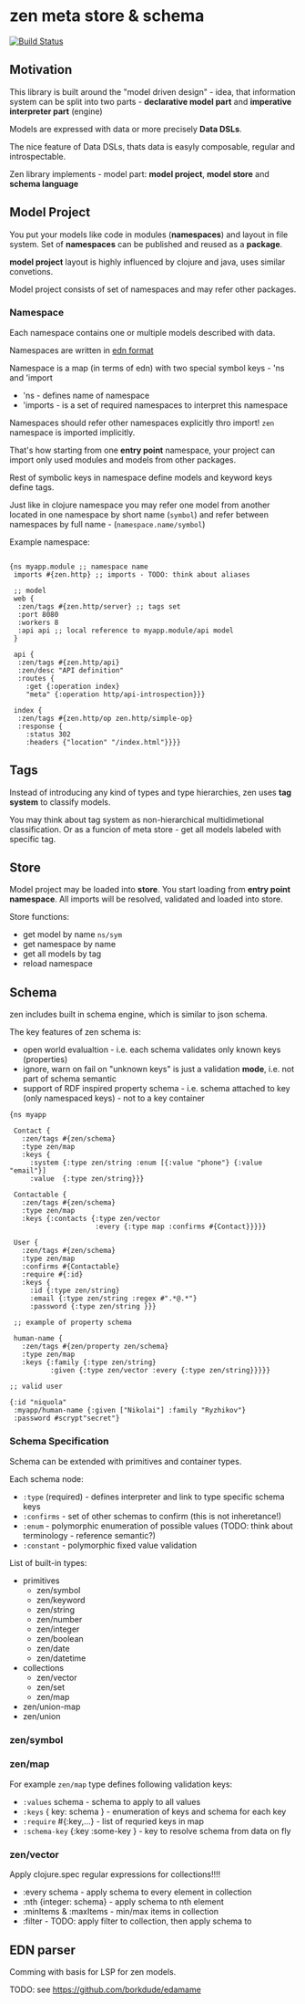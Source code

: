 # zen meta store & schema

[![Build Status](https://travis-ci.org/HealthSamurai/zen.svg?branch=master)](https://travis-ci.org/HealthSamurai/zen)


## Motivation

This library is built around the "model driven design" - idea, that information
system can be split into two parts -
**declarative model part** and **imperative interpreter part** (engine)

Models are expressed with data or more precisely **Data DSLs**.

The nice feature of Data DSLs, thats data is easyly 
composable, regular and introspectable.

Zen library implements - model part:  **model project**, **model store** and **schema language**


## Model Project

You put your models like code in modules (**namespaces**)
and layout in file system. Set of **namespaces** can be published
and reused as a **package**.

**model project** layout is highly influenced by clojure and java,
uses similar convetions.

Model project consists of set of namespaces and may refer other packages.

### Namespace

Each namespace contains one or multiple models described with data.

Namespaces are written in [edn format](https://github.com/edn-format/edn)

Namespace is a map (in terms of edn)
with two special symbol keys  - 'ns  and 'import

* 'ns - defines name of namespace
* 'imports - is a set of required namespaces to interpret this namespace

Namespaces should refer other namespaces explicitly thro import!
`zen` namespace is imported implicitly.

That's how starting from one **entry point** namespace,
your project can import only used modules and models from other packages.

Rest of symbolic keys in namespace define models and keyword keys define tags.

Just like in clojure namespace you may refer one model from another located in one namespace
by short name (`symbol`) and refer between namespaces by full name - (`namespace.name/symbol`)

Example namespace:

```edn

{ns myapp.module ;; namespace name
 imports #{zen.http} ;; imports - TODO: think about aliases
 
 ;; model
 web {
  :zen/tags #{zen.http/server} ;; tags set
  :port 8080
  :workers 8
  :api api ;; local reference to myapp.module/api model
 }
 
 api {
  :zen/tags #{zen.http/api}
  :zen/desc "API definition"
  :routes {
    :get {:operation index}
    "meta" {:operation http/api-introspection}}}

 index {
  :zen/tags #{zen.http/op zen.http/simple-op}
  :response {
    :status 302
    :headers {"location" "/index.html"}}}}
```



## Tags

Instead of introducing any kind of types and type hierarchies,
zen uses **tag system** to classify models.

You may think about tag system as non-hierarchical multidimetional classification.
Or as a funcion of meta store - get all models labeled with specific tag.

## Store

Model project may be loaded into **store**.
You start loading from **entry point namespace**.
All imports will be resolved, validated and loaded into store.

Store functions:
* get model by name `ns/sym`
* get namespace by name
* get all models by tag
* reload namespace


## Schema

zen includes built in schema engine,
which is similar to json schema.

The key features of zen schema is:

* open world evalualtion - i.e. each schema validates only known keys (properties)
* ignore, warn on fail on "unknown keys" is just a validation **mode**, i.e.  not part of schema semantic
* support of RDF inspired property schema - i.e. schema attached to key  (only namespaced keys) -  not to a key container

```edn
{ns myapp

 Contact {
   :zen/tags #{zen/schema}
   :type zen/map
   :keys {
     :system {:type zen/string :enum [{:value "phone"} {:value "email"}]
     :value  {:type zen/string}}}

 Contactable {
   :zen/tags #{zen/schema}
   :type zen/map
   :keys {:contacts {:type zen/vector 
                     :every {:type map :confirms #{Contact}}}}}

 User {
   :zen/tags #{zen/schema}
   :type zen/map
   :confirms #{Contactable}
   :require #{:id}
   :keys {
     :id {:type zen/string}
     :email {:type zen/string :regex #".*@.*"}
     :password {:type zen/string }}}

 ;; example of property schema
 
 human-name {
   :zen/tags #{zen/property zen/schema}
   :type zen/map
   :keys {:family {:type zen/string} 
          :given {:type zen/vector :every {:type zen/string}}}}}

;; valid user

{:id "niquola"
 :myapp/human-name {:given ["Nikolai"] :family "Ryzhikov"}
 :password #scrypt"secret"}
```


### Schema Specification

Schema can be extended with primitives and container types.

Each schema node:

* `:type` (required) - defines interpreter and link to type specific schema keys
* `:confirms` - set of other schemas to confirm (this is not inheretance!)
* `:enum` - polymorphic enumeration of possible values (TODO: think about terminology - reference semantic?)
* `:constant` - polymorphic fixed value validation


List of built-in types:

* primitives
  * zen/symbol
  * zen/keyword
  * zen/string
  * zen/number
  * zen/integer
  * zen/boolean
  * zen/date
  * zen/datetime
* collections
  * zen/vector
  * zen/set
  * zen/map
* zen/union-map
* zen/union

### zen/symbol

### zen/map

For example `zen/map` type defines following validation keys:

* `:values`  schema - schema to apply to all values
* `:keys` { key: schema } - enumeration of keys and schema for each key
* `:require` #{:key,...} - list of requried keys in map
* `:schema-key` {:key :some-key } - key to resolve schema from data on fly



### zen/vector

Apply clojure.spec regular expressions for collections!!!!

* :every  schema - apply schema to every element in collection
* :nth {integer: schema} - apply schema to nth element
* :minItems & :maxItems - min/max items in collection 
* :filter - TODO: apply filter to collection, then apply schema to 


## EDN parser

Comming with basis for LSP for zen models. 

TODO: see https://github.com/borkdude/edamame
